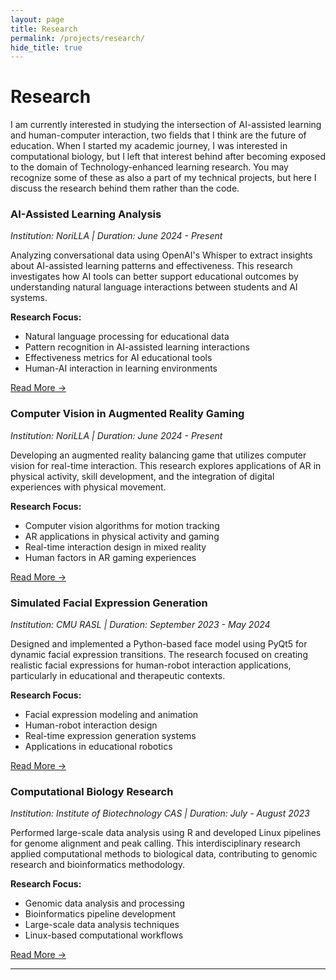 ```yaml
---
layout: page
title: Research
permalink: /projects/research/
hide_title: true
---
```


# Research

I am currently interested in studying the intersection of AI-assisted learning and human-computer interaction, two fields that I think  are the future of education. When I started my academic journey, I was interested in computational biology, but I left that interest behind after becoming exposed to the domain of Technology-enhanced learning research. You may recognize some of these as also a part of my technical projects, but here I discuss the research behind them rather than the code.


### AI-Assisted Learning Analysis
*Institution: NoriLLA | Duration: June 2024 - Present*

Analyzing conversational data using OpenAI's Whisper to extract insights about AI-assisted learning patterns and effectiveness. This research investigates how AI tools can better support educational outcomes by understanding natural language interactions between students and AI systems.

**Research Focus:**
- Natural language processing for educational data
- Pattern recognition in AI-assisted learning interactions
- Effectiveness metrics for AI educational tools
- Human-AI interaction in learning environments

[Read More →](#)

### Computer Vision in Augmented Reality Gaming
*Institution: NoriLLA | Duration: June 2024 - Present*

Developing an augmented reality balancing game that utilizes computer vision for real-time interaction. This research explores applications of AR in physical activity, skill development, and the integration of digital experiences with physical movement.

**Research Focus:**
- Computer vision algorithms for motion tracking
- AR applications in physical activity and gaming
- Real-time interaction design in mixed reality
- Human factors in AR gaming experiences

[Read More →](#)

### Simulated Facial Expression Generation
*Institution: CMU RASL | Duration: September 2023 - May 2024*

Designed and implemented a Python-based face model using PyQt5 for dynamic facial expression transitions. The research focused on creating realistic facial expressions for human-robot interaction applications, particularly in educational and therapeutic contexts.

**Research Focus:**
- Facial expression modeling and animation
- Human-robot interaction design
- Real-time expression generation systems
- Applications in educational robotics

[Read More →](#)

### Computational Biology Research
*Institution: Institute of Biotechnology CAS | Duration: July - August 2023*

Performed large-scale data analysis using R and developed Linux pipelines for genome alignment and peak calling. This interdisciplinary research applied computational methods to biological data, contributing to genomic research and bioinformatics methodology.

**Research Focus:**
- Genomic data analysis and processing
- Bioinformatics pipeline development
- Large-scale data analysis techniques
- Linux-based computational workflows

[Read More →](#)


---
